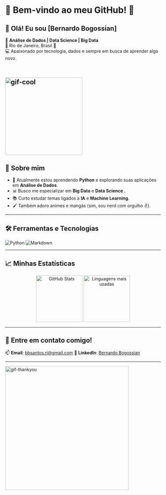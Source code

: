 # 🌟 Bem-vindo ao meu GitHub! 🌟

## 👋 Olá! Eu sou [Bernardo Bogossian]

🔹 **Análise de Dados | Data Science | Big Data**  
🔹 Rio de Janeiro, Brasil 🌴  
💻 Apaixonado por tecnologia, dados e sempre em busca de aprender algo novo.  

<br> <!-- Espaço extra -->
<img src="https://i.giphy.com/media/v1.Y2lkPTc5MGI3NjExejYxOXlhbjhyOHJqNGlybmFvMGdocnpkM3NjdXJtZjl3Nmx2cTZ1aSZlcD12MV9pbnRlcm5hbF9naWZfYnlfaWQmY3Q9Zw/GeimqsH0TLDt4tScGw/giphy.gif" width="250" alt="gif-cool" />
---

## 🚀 Sobre mim
- 🐍 Atualmente estou aprendendo **Python** e explorando suas aplicações em **Análise de Dados**.  
- 📊 Busco me especializar em **Big Data** e **Data Science** .
- 📚 Curto estudar temas ligados a **IA** e **Machine Learning**.  
- 🖌️ Também adoro animes e mangás (sim, sou nerd com orgulho ✌️).  

---

## 🛠️ Ferramentas e Tecnologias
<img src="https://img.shields.io/badge/Python-3776AB?style=for-the-badge&logo=python&logoColor=white" alt="Python" />
<img src="https://img.shields.io/badge/Markdown-000000?style=for-the-badge&logo=markdown&logoColor=white" alt="Markdown" />

---

## 📈 Minhas Estatísticas
<div align="center">
  <img height="150em" src="https://github-readme-stats.vercel.app/api?username=bernardo-bo&show_icons=true&theme=radical" alt="GitHub Stats" />
  <img height="150em" src="https://github-readme-stats.vercel.app/api/top-langs/?username=bernardo-bo&layout=compact&theme=radical" alt="Linguagens mais usadas" />
</div>

---

## 🎯 Entre em contato comigo!
📫 **Email**: bbsantos.rj@gmail.com
💼 **LinkedIn**: [Bernardo Bogossian](https://www.linkedin.com/in/bernardo-bogossian-b864a6339/)

---

<img align="center" src="https://i.giphy.com/media/v1.Y2lkPTc5MGI3NjExY3l6MmFzdTZ6NzJ4MjY3a2pzbjlkbWVxeno0NW00ajltZmJlanUycSZlcD12MV9pbnRlcm5hbF9naWZfYnlfaWQmY3Q9Zw/MDJ9IbxxvDUQM/giphy.gif" width="400" alt="gif-thankyou" />
